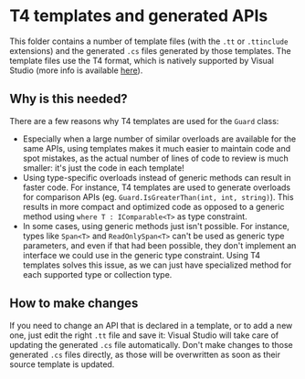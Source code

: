 # T4 templates and generated APIs

This folder contains a number of template files (with the `.tt` or `.ttinclude` extensions) and the generated `.cs` files generated by those templates. The template files use the T4 format, which is natively supported by Visual Studio (more info is available [here](https://docs.microsoft.com/en-us/visualstudio/modeling/code-generation-and-t4-text-templates?view=vs-2019)).

## Why is this needed?

There are a few reasons why T4 templates are used for the `Guard` class:

 - Especially when a large number of similar overloads are available for the same APIs, using templates makes it much easier to maintain code and spot mistakes, as the actual number of lines of code to review is much smaller: it's just the code in each template!
 - Using type-specific overloads instead of generic methods can result in faster code. For instance, T4 templates are used to generate overloads for comparison APIs (eg. `Guard.IsGreaterThan(int, int, string)`). This results in more compact and optimized code as opposed to a generic method using `where T : IComparable<T>` as type constraint.
 - In some cases, using generic methods just isn't possible. For instance, types like `Span<T>` and `ReadOnlySpan<T>` can't be used as generic type parameters, and even if that had been possible, they don't implement an interface we could use in the generic type constraint. Using T4 templates solves this issue, as we can just have specialized method for each supported type or collection type.

 ## How to make changes

If you need to change an API that is declared in a template, or to add a new one, just edit the right `.tt` file and save it: Visual Studio will take care of updating the generated `.cs` file automatically. Don't make changes to those generated `.cs` files directly, as those will be overwritten as soon as their source template is updated.